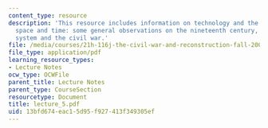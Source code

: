 ```yaml
---
content_type: resource
description: 'This resource includes information on technology and the conquest of
  space and time: some general observations on the nineteenth century, and the railroad
  system and the civil war.'
file: /media/courses/21h-116j-the-civil-war-and-reconstruction-fall-2005/13bfd674eac15d95f927413f349305ef_lecture_5.pdf
file_type: application/pdf
learning_resource_types:
- Lecture Notes
ocw_type: OCWFile
parent_title: Lecture Notes
parent_type: CourseSection
resourcetype: Document
title: lecture_5.pdf
uid: 13bfd674-eac1-5d95-f927-413f349305ef
---
```

